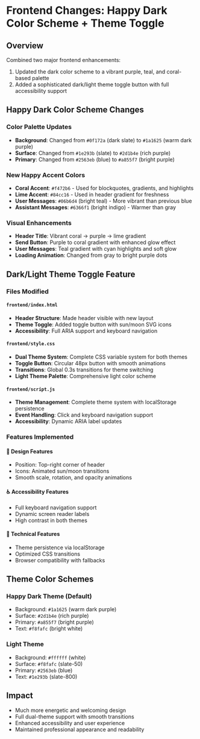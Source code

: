 # Frontend Changes: Happy Dark Color Scheme + Theme Toggle

## Overview
Combined two major frontend enhancements:
1. Updated the dark color scheme to a vibrant purple, teal, and coral-based palette
2. Added a sophisticated dark/light theme toggle button with full accessibility support

## Happy Dark Color Scheme Changes

### Color Palette Updates
- **Background**: Changed from `#0f172a` (dark slate) to `#1a1625` (warm dark purple)
- **Surface**: Changed from `#1e293b` (slate) to `#2d1b4e` (rich purple)
- **Primary**: Changed from `#2563eb` (blue) to `#a855f7` (bright purple)

### New Happy Accent Colors
- **Coral Accent**: `#f472b6` - Used for blockquotes, gradients, and highlights
- **Lime Accent**: `#84cc16` - Used in header gradient for freshness
- **User Messages**: `#06b6d4` (bright teal) - More vibrant than previous blue
- **Assistant Messages**: `#6366f1` (bright indigo) - Warmer than gray

### Visual Enhancements
- **Header Title**: Vibrant coral → purple → lime gradient
- **Send Button**: Purple to coral gradient with enhanced glow effect
- **User Messages**: Teal gradient with cyan highlights and soft glow
- **Loading Animation**: Changed from gray to bright purple dots

## Dark/Light Theme Toggle Feature

### Files Modified

#### `frontend/index.html`
- **Header Structure**: Made header visible with new layout
- **Theme Toggle**: Added toggle button with sun/moon SVG icons
- **Accessibility**: Full ARIA support and keyboard navigation

#### `frontend/style.css`
- **Dual Theme System**: Complete CSS variable system for both themes
- **Toggle Button**: Circular 48px button with smooth animations
- **Transitions**: Global 0.3s transitions for theme switching
- **Light Theme Palette**: Comprehensive light color scheme

#### `frontend/script.js`
- **Theme Management**: Complete theme system with localStorage persistence
- **Event Handling**: Click and keyboard navigation support
- **Accessibility**: Dynamic ARIA label updates

### Features Implemented

#### 🎨 Design Features
- Position: Top-right corner of header
- Icons: Animated sun/moon transitions
- Smooth scale, rotation, and opacity animations

#### ♿ Accessibility Features
- Full keyboard navigation support
- Dynamic screen reader labels
- High contrast in both themes

#### 🔧 Technical Features
- Theme persistence via localStorage
- Optimized CSS transitions
- Browser compatibility with fallbacks

## Theme Color Schemes

### Happy Dark Theme (Default)
- Background: `#1a1625` (warm dark purple)
- Surface: `#2d1b4e` (rich purple)
- Primary: `#a855f7` (bright purple)
- Text: `#f8fafc` (bright white)

### Light Theme
- Background: `#ffffff` (white)
- Surface: `#f8fafc` (slate-50)
- Primary: `#2563eb` (blue)
- Text: `#1e293b` (slate-800)

## Impact
- Much more energetic and welcoming design
- Full dual-theme support with smooth transitions
- Enhanced accessibility and user experience
- Maintained professional appearance and readability

